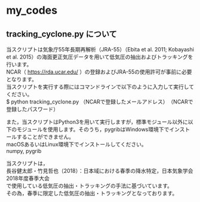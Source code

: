 # my_codes

## tracking_cyclone.py について
当スクリプトは気象庁55年長期再解析（JRA-55）（Ebita et al. 2011; Kobayashi et al. 2015）の海面更正気圧データを用いて低気圧の抽出およびトラッキングを行います。  
NCAR（ https://rda.ucar.edu/ ）の登録およびJRA-55の使用許可が事前に必要となります。  
当スクリプトを実行する際にはコマンドラインで以下のように入力して実行してください。  
$ python tracking_cyclone.py （NCARで登録したメールアドレス）　（NCARで登録したパスワード）  

また，当スクリプトはPython3を用いて実行しますが，標準モジュール以外に以下のモジュールを使用します。そのうち，pygribはWindows環境下でインストールすることができません。  
macOSあるいはLinux環境下でインストールしてください。  
numpy, pygrib

当スクリプトは，  
長谷健太郎・竹見哲也（2018）：日本域における春季の降水特定，日本気象学会2018年度春季大会  
で使用している低気圧の抽出・トラッキングの手法に基づいています。  
その為，春季に限定した低気圧の抽出・トラッキングとなっております。  
